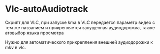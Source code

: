 # Vlc-autoAudiotrack
Скрипт для VLC, при запуске kma в VLC передается параметр видео с тем же названием и прикрепляется запущенная аудиодорожка, также атовыбор языка просмотра
 
Нужно для автоматического прикрепления внешней аудиодорожки к mkv в vlc.
